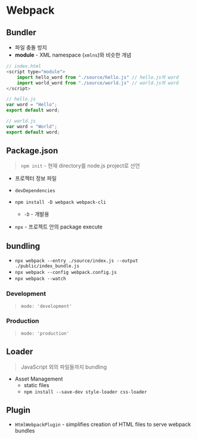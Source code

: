 # Webpack

## Bundler
* 파일 충돌 방지
* **module** - XML namespace (`xmlns`)와 비슷한 개념

```javascript
// index.html
<script type="module">
    import hello_word from "./source/hello.js" // hello.js의 word
    import world_word from "./source/world.js" // world.js의 word
</script>

// hello.js
var word = "Hello";
export default word;

// world.js
var word = "World";
export default word;
```

## Package.json
> `npm init` - 현재 directory를 node.js project로 선언
* 프로젝터 정보 파일
* `devDependencies`

* `npm install -D webpack webpack-cli`
  * `-D` - 개발용

* `npx` - 프로젝트 안의 package execute

## bundling
* `npx webpack --entry ./source/index.js --output ./public/index_bundle.js`
* `npx webpack --config webpack.config.js`
* `npx webpack --watch`

### Development
> `mode: 'development'`

### Production 
> `mode: 'production'`


## Loader
> JavaScript 외의 파일들까지 bundling
* Asset Management
  * static files
  * `npm install --save-dev style-loader css-loader`

## Plugin
* `HtmlWebpackPlugin` - simplifies creation of HTML files to serve webpack bundles